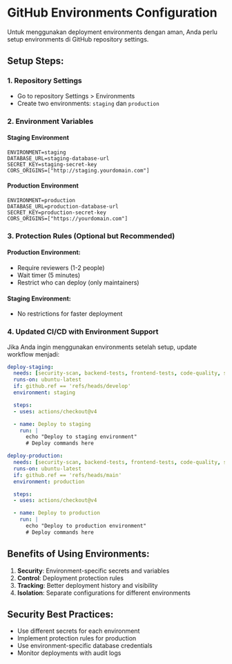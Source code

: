 # GitHub Environments Configuration

Untuk menggunakan deployment environments dengan aman, Anda perlu setup environments di GitHub repository settings.

## Setup Steps:

### 1. Repository Settings
- Go to repository Settings > Environments
- Create two environments: `staging` dan `production`

### 2. Environment Variables

#### Staging Environment
```
ENVIRONMENT=staging
DATABASE_URL=staging-database-url
SECRET_KEY=staging-secret-key
CORS_ORIGINS=["http://staging.yourdomain.com"]
```

#### Production Environment
```
ENVIRONMENT=production
DATABASE_URL=production-database-url
SECRET_KEY=production-secret-key
CORS_ORIGINS=["https://yourdomain.com"]
```

### 3. Protection Rules (Optional but Recommended)

#### Production Environment:
- Require reviewers (1-2 people)
- Wait timer (5 minutes)
- Restrict who can deploy (only maintainers)

#### Staging Environment:
- No restrictions for faster deployment

### 4. Updated CI/CD with Environment Support

Jika Anda ingin menggunakan environments setelah setup, update workflow menjadi:

```yaml
deploy-staging:
  needs: [security-scan, backend-tests, frontend-tests, code-quality, security-headers]
  runs-on: ubuntu-latest
  if: github.ref == 'refs/heads/develop'
  environment: staging

  steps:
  - uses: actions/checkout@v4

  - name: Deploy to staging
    run: |
      echo "Deploy to staging environment"
      # Deploy commands here

deploy-production:
  needs: [security-scan, backend-tests, frontend-tests, code-quality, security-headers]
  runs-on: ubuntu-latest
  if: github.ref == 'refs/heads/main'
  environment: production

  steps:
  - uses: actions/checkout@v4

  - name: Deploy to production
    run: |
      echo "Deploy to production environment"
      # Deploy commands here
```

## Benefits of Using Environments:

1. **Security**: Environment-specific secrets and variables
2. **Control**: Deployment protection rules
3. **Tracking**: Better deployment history and visibility
4. **Isolation**: Separate configurations for different environments

## Security Best Practices:

- Use different secrets for each environment
- Implement protection rules for production
- Use environment-specific database credentials
- Monitor deployments with audit logs